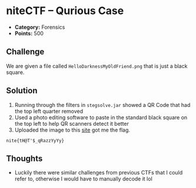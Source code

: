 # niteCTF – Qurious Case

- **Category:** Forensics
- **Points:** 500

## Challenge

We are given a file called `HelloDarknessMyOldFriend.png` that is just a black square.

## Solution

1. Running through the filters in `stegsolve.jar` showed a QR Code that had the top left quarter removed
2. Used a photo editing software to paste in the standard black square on the top left to help QR scanners detect it better
3. Uploaded the image to this [site](https://merricx.github.io/qrazybox/) got me the flag.

```
nite{tH@T'$_qRazzYyYy}
```

## Thoughts

- Luckily there were similar challenges from previous CTFs that I could refer to, otherwise I would have to manually decode it lol
